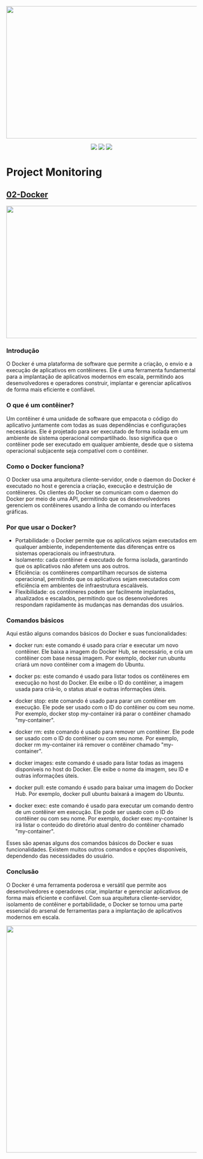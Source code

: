 <p align="center"> 
    <img src="https://user-images.githubusercontent.com/83426602/228633369-9bbc109e-16e6-4da3-80e5-5cd3ec25289a.gif" width="550" height="350">
</p>
 <div align="center">
 <img src="https://img.shields.io/badge/Status-CONSTRUCTION-yellow?style=for-the-badge&logo=appveyor"/>
 <img src="https://img.shields.io/badge/Licence-GNU-blue?style=for-the-badge&logo=appveyor"/>
 <img src="https://img.shields.io/static/v1?label=Grupo&message=Tupan&color=7159c1&style=for-the-badge&logo=ghost"/>
 </div>
 
# <strong>Project Monitoring</strong>

## [02-Docker](https://github.com/pedrohmenezes1/GTupan/tree/master/02-Docker)
<p align="center"> 
    <img src="https://user-images.githubusercontent.com/83426602/227752164-d8843709-4a1d-44a2-9992-c1f374a63b01.png" width="550" height="350">
</p>

### Introdução
O Docker é uma plataforma de software que permite a criação, o envio e a execução de aplicativos em contêineres. Ele é uma ferramenta fundamental para a implantação de aplicativos modernos em escala, permitindo aos desenvolvedores e operadores construir, implantar e gerenciar aplicativos de forma mais eficiente e confiável.

### O que é um contêiner?
Um contêiner é uma unidade de software que empacota o código do aplicativo juntamente com todas as suas dependências e configurações necessárias. Ele é projetado para ser executado de forma isolada em um ambiente de sistema operacional compartilhado. Isso significa que o contêiner pode ser executado em qualquer ambiente, desde que o sistema operacional subjacente seja compatível com o contêiner.

### Como o Docker funciona?
O Docker usa uma arquitetura cliente-servidor, onde o daemon do Docker é executado no host e gerencia a criação, execução e destruição de contêineres. Os clientes do Docker se comunicam com o daemon do Docker por meio de uma API, permitindo que os desenvolvedores gerenciem os contêineres usando a linha de comando ou interfaces gráficas.

### Por que usar o Docker?

* Portabilidade: o Docker permite que os aplicativos sejam executados em qualquer ambiente, independentemente das diferenças entre os sistemas operacionais ou infraestrutura.
* Isolamento: cada contêiner é executado de forma isolada, garantindo que os aplicativos não afetem uns aos outros.
* Eficiência: os contêineres compartilham recursos de sistema operacional, permitindo que os aplicativos sejam executados com eficiência em ambientes de infraestrutura escaláveis.
* Flexibilidade: os contêineres podem ser facilmente implantados, atualizados e escalados, permitindo que os desenvolvedores respondam rapidamente às mudanças nas demandas dos usuários.

### Comandos básicos
Aqui estão alguns comandos básicos do Docker e suas funcionalidades:

* docker run: este comando é usado para criar e executar um novo contêiner. Ele baixa a imagem do Docker Hub, se necessário, e cria um contêiner com base nessa imagem. Por exemplo, docker run ubuntu criará um novo contêiner com a imagem do Ubuntu.

* docker ps: este comando é usado para listar todos os contêineres em execução no host do Docker. Ele exibe o ID do contêiner, a imagem usada para criá-lo, o status atual e outras informações úteis.

* docker stop: este comando é usado para parar um contêiner em execução. Ele pode ser usado com o ID do contêiner ou com seu nome. Por exemplo, docker stop my-container irá parar o contêiner chamado "my-container".

* docker rm: este comando é usado para remover um contêiner. Ele pode ser usado com o ID do contêiner ou com seu nome. Por exemplo, docker rm my-container irá remover o contêiner chamado "my-container".

* docker images: este comando é usado para listar todas as imagens disponíveis no host do Docker. Ele exibe o nome da imagem, seu ID e outras informações úteis.

* docker pull: este comando é usado para baixar uma imagem do Docker Hub. Por exemplo, docker pull ubuntu baixará a imagem do Ubuntu.

* docker exec: este comando é usado para executar um comando dentro de um contêiner em execução. Ele pode ser usado com o ID do contêiner ou com seu nome. Por exemplo, docker exec my-container ls irá listar o conteúdo do diretório atual dentro do contêiner chamado "my-container".

Esses são apenas alguns dos comandos básicos do Docker e suas funcionalidades. Existem muitos outros comandos e opções disponíveis, dependendo das necessidades do usuário.

### Conclusão
O Docker é uma ferramenta poderosa e versátil que permite aos desenvolvedores e operadores criar, implantar e gerenciar aplicativos de forma mais eficiente e confiável. Com sua arquitetura cliente-servidor, isolamento de contêiner e portabilidade, o Docker se tornou uma parte essencial do arsenal de ferramentas para a implantação de aplicativos modernos em escala.

<div align="center">
  <img src="https://user-images.githubusercontent.com/83426602/148673032-78ed82b0-7074-417d-9da5-c183eb915789.gif" width="600px"  />
 </div>
